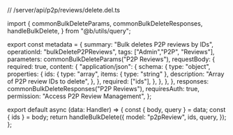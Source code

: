 // /server/api/p2p/reviews/delete.del.ts

import {
  commonBulkDeleteParams,
  commonBulkDeleteResponses,
  handleBulkDelete,
} from "@b/utils/query";

export const metadata = {
  summary: "Bulk deletes P2P reviews by IDs",
  operationId: "bulkDeleteP2PReviews",
  tags: ["Admin","P2P", "Reviews"],
  parameters: commonBulkDeleteParams("P2P Reviews"),
  requestBody: {
    required: true,
    content: {
      "application/json": {
        schema: {
          type: "object",
          properties: {
            ids: {
              type: "array",
              items: { type: "string" },
              description: "Array of P2P review IDs to delete",
            },
          },
          required: ["ids"],
        },
      },
    },
  },
  responses: commonBulkDeleteResponses("P2P Reviews"),
  requiresAuth: true,
  permission: "Access P2P Review Management",
};

export default async (data: Handler) => {
  const { body, query } = data;
  const { ids } = body;
  return handleBulkDelete({
    model: "p2pReview",
    ids,
    query,
  });
};
